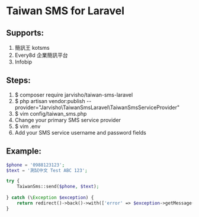 # Taiwan SMS for Laravel 
## Supports:
1. 簡訊王 kotsms
2. Every8d 企業簡訊平台
3. Infobip

## Steps:
1. $ composer require jarvisho/taiwan-sms-laravel
2. $ php artisan vendor:publish --provider="Jarvisho\TaiwanSmsLaravel\TaiwanSmsServiceProvider"
3. $ vim config/taiwan_sms.php
4. Change your primary SMS service provider
5. $ vim .env
6. Add your SMS service username and password fields

## Example:
```php
$phone = '0988123123';
$text = '測試中文 Test ABC 123';

try {
    TaiwanSms::send($phone, $text);
    
} catch (\Exception $exception) {
    return redirect()->back()->with(['error' => $exception->getMessage()]);
}
```